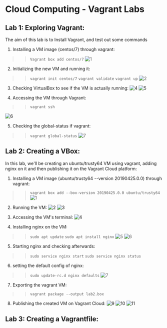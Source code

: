 # Cloud Computing - Vagrant Labs

## Lab 1: Exploring Vagrant:
The aim of this lab is to Install Vagrant, and test out some commands

1) Installing a VM image (centos/7) through vagrant:
>> `Vagrant box add centos/7`
![1](https://github.com/Ayed-Oukhay/vagrant-labs/assets/65503307/624102f3-ebc9-41c7-ac50-46a69e3eaba5)

2) Initializing the new VM and running it:
>> `vagrant init centos/7`
>> `vagrant validate`
>> `vagrant up`
![2](https://github.com/Ayed-Oukhay/vagrant-labs/assets/65503307/5a6f6b0c-5668-43f2-9095-cee6c5b1d157)

3) Checking VirtualBox to see if the VM is actually running:
![4](https://github.com/Ayed-Oukhay/vagrant-labs/assets/65503307/2040d1b7-73a7-4fc3-b3ad-63d2e821a442)
![5](https://github.com/Ayed-Oukhay/vagrant-labs/assets/65503307/7dbdc020-67ad-4601-8e12-3d6cbf35e3f4)

4) Accessing the VM through Vagrant:
>> `vagrant ssh`

![6](https://github.com/Ayed-Oukhay/vagrant-labs/assets/65503307/8389610e-52f8-431d-92aa-1cb404593158)

5) Checking the global-status if vagrant:
>> `vagrant global-status`
![7](https://github.com/Ayed-Oukhay/vagrant-labs/assets/65503307/63d0ba34-04b3-4266-a903-7382ab624be0)

## Lab 2: Creating a VBox:
In this lab, we'll be creating an ubuntu/trusty64 VM using vagrant, adding nginx on it and then publishing it on the Vagrant Cloud platform:

1) Installing a VM image (ubuntu/trusty64 --version 20190425.0.0) through vagrant:
>> `vagrant box add --box-version 20190425.0.0 ubuntu/trusty64`
![1](https://github.com/Ayed-Oukhay/vagrant-labs/assets/65503307/23225ea5-c145-45c7-930a-66915b6e36b0)

2) Running the VM:
![2](https://github.com/Ayed-Oukhay/vagrant-labs/assets/65503307/0643c57a-608b-42ea-ab90-90a8a3a9e189)
![3](https://github.com/Ayed-Oukhay/vagrant-labs/assets/65503307/b5e152eb-63ec-423e-903f-2c06f1fb34c3)

3) Accessing the VM's terminal:
![4](https://github.com/Ayed-Oukhay/vagrant-labs/assets/65503307/4a1e1212-0c83-4698-a31e-375bf7e65bbd)

4) Installing nginx on the VM:
>> `sudo apt update`
>> `sudo apt install nginx`
![5](https://github.com/Ayed-Oukhay/vagrant-labs/assets/65503307/bc3dacd5-377f-4d9a-a5ec-6bdbab41e876)
![6](https://github.com/Ayed-Oukhay/vagrant-labs/assets/65503307/d72c972d-3590-4c62-8dde-f5b5e79815ec)

5) Starting nginx and checking afterwards:
>> `sudo service nginx start` 
>> `sudo service nginx status` 

6) setting the default config of nginx:
>> `sudo update-rc.d nginx defaults`
![7](https://github.com/Ayed-Oukhay/vagrant-labs/assets/65503307/5b182bf3-e3f6-4472-b77c-11695c3a5d08)

7) Exporting the vagrant VM:
>> `vagrant package --output lab2.box`

8) Publishing the created VM on Vagrant Cloud:
![9](https://github.com/Ayed-Oukhay/vagrant-labs/assets/65503307/d438a0d3-8c5d-4ad8-851d-ccd3283b4d0a)
![10](https://github.com/Ayed-Oukhay/vagrant-labs/assets/65503307/f021156a-5391-42a8-aa1e-c96660f8ade2)
![11](https://github.com/Ayed-Oukhay/vagrant-labs/assets/65503307/bb04daf9-0060-406d-8211-8b49f43fe4df)

## Lab 3: Creating a Vagrantfile:
